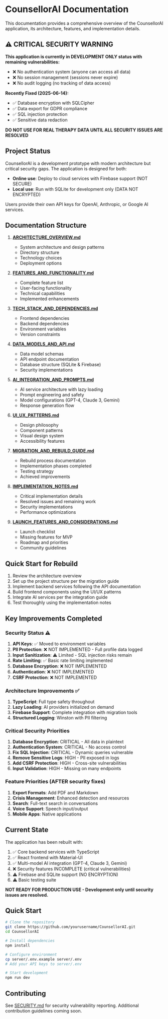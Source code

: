 # CounsellorAI Documentation

This documentation provides a comprehensive overview of the CounsellorAI application, its architecture, features, and implementation details.

## ⚠️ CRITICAL SECURITY WARNING

**This application is currently in DEVELOPMENT ONLY status with remaining vulnerabilities:**
- ❌ No authentication system (anyone can access all data)
- ❌ No session management (sessions never expire)
- ❌ No audit logging (no tracking of data access)

**Recently Fixed (2025-06-14):**
- ✅ Database encryption with SQLCipher
- ✅ Data export for GDPR compliance
- ✅ SQL injection protection
- ✅ Sensitive data redaction

**DO NOT USE FOR REAL THERAPY DATA UNTIL ALL SECURITY ISSUES ARE RESOLVED**

## Project Status

CounsellorAI is a development prototype with modern architecture but critical security gaps. The application is designed for both:
- **Online use**: Deploy to cloud services with Firebase support (NOT SECURE)
- **Local use**: Run with SQLite for development only (DATA NOT ENCRYPTED)

Users provide their own API keys for OpenAI, Anthropic, or Google AI services.

## Documentation Structure

1. **[ARCHITECTURE_OVERVIEW.md](./ARCHITECTURE_OVERVIEW.md)**
   - System architecture and design patterns
   - Directory structure
   - Technology choices
   - Deployment options

2. **[FEATURES_AND_FUNCTIONALITY.md](./FEATURES_AND_FUNCTIONALITY.md)**
   - Complete feature list
   - User-facing functionality
   - Technical capabilities
   - Implemented enhancements

3. **[TECH_STACK_AND_DEPENDENCIES.md](./TECH_STACK_AND_DEPENDENCIES.md)**
   - Frontend dependencies
   - Backend dependencies
   - Environment variables
   - Version constraints

4. **[DATA_MODELS_AND_API.md](./DATA_MODELS_AND_API.md)**
   - Data model schemas
   - API endpoint documentation
   - Database structure (SQLite & Firebase)
   - Security implementations

5. **[AI_INTEGRATION_AND_PROMPTS.md](./AI_INTEGRATION_AND_PROMPTS.md)**
   - AI service architecture with lazy loading
   - Prompt engineering and safety
   - Model configurations (GPT-4, Claude 3, Gemini)
   - Response generation flow

6. **[UI_UX_PATTERNS.md](./UI_UX_PATTERNS.md)**
   - Design philosophy
   - Component patterns
   - Visual design system
   - Accessibility features

7. **[MIGRATION_AND_REBUILD_GUIDE.md](./MIGRATION_AND_REBUILD_GUIDE.md)**
   - Rebuild process documentation
   - Implementation phases completed
   - Testing strategy
   - Achieved improvements

8. **[IMPLEMENTATION_NOTES.md](./IMPLEMENTATION_NOTES.md)**
   - Critical implementation details
   - Resolved issues and remaining work
   - Security implementations
   - Performance optimizations

9. **[LAUNCH_FEATURES_AND_CONSIDERATIONS.md](./LAUNCH_FEATURES_AND_CONSIDERATIONS.md)**
   - Launch checklist
   - Missing features for MVP
   - Roadmap and priorities
   - Community guidelines

## Quick Start for Rebuild

1. Review the architecture overview
2. Set up the project structure per the migration guide
3. Implement backend services following the API documentation
4. Build frontend components using the UI/UX patterns
5. Integrate AI services per the integration guide
6. Test thoroughly using the implementation notes

## Key Improvements Completed

### Security Status ⚠️
1. **API Keys**: ✅ Moved to environment variables
2. **PII Protection**: ❌ NOT IMPLEMENTED - Full profile data logged
3. **Input Sanitization**: ⚠️ Limited - SQL injection risks remain
4. **Rate Limiting**: ✅ Basic rate limiting implemented
5. **Database Encryption**: ❌ NOT IMPLEMENTED
6. **Authentication**: ❌ NOT IMPLEMENTED
7. **CSRF Protection**: ❌ NOT IMPLEMENTED

### Architecture Improvements ✅
1. **TypeScript**: Full type safety throughout
2. **Lazy Loading**: AI providers initialized on demand
3. **Firebase Support**: Complete integration with migration tools
4. **Structured Logging**: Winston with PII filtering

### Critical Security Priorities
1. **Database Encryption**: CRITICAL - All data in plaintext
2. **Authentication System**: CRITICAL - No access control
3. **Fix SQL Injection**: CRITICAL - Dynamic queries vulnerable
4. **Remove Sensitive Logs**: HIGH - PII exposed in logs
5. **Add CSRF Protection**: HIGH - Cross-site vulnerabilities
6. **Input Validation**: HIGH - Missing on many endpoints

### Feature Priorities (AFTER security fixes)
1. **Export Formats**: Add PDF and Markdown
2. **Crisis Management**: Enhanced detection and resources
3. **Search**: Full-text search in conversations
4. **Voice Support**: Speech input/output
5. **Mobile Apps**: Native applications

## Current State

The application has been rebuilt with:
1. ✅ Core backend services with TypeScript
2. ✅ React frontend with Material-UI
3. ✅ Multi-model AI integration (GPT-4, Claude 3, Gemini)
4. ❌ Security features INCOMPLETE (critical vulnerabilities)
5. ⚠️ Firebase and SQLite support (NO ENCRYPTION)
6. ⚠️ Basic testing suite

**NOT READY FOR PRODUCTION USE - Development only until security issues are resolved.**

## Quick Start

```bash
# Clone the repository
git clone https://github.com/yourusername/CounsellorAI.git
cd CounsellorAI

# Install dependencies
npm install

# Configure environment
cp server/.env.example server/.env
# Add your API keys to server/.env

# Start development
npm run dev
```

## Contributing

See [SECURITY.md](../SECURITY.md) for security vulnerability reporting. Additional contribution guidelines coming soon.